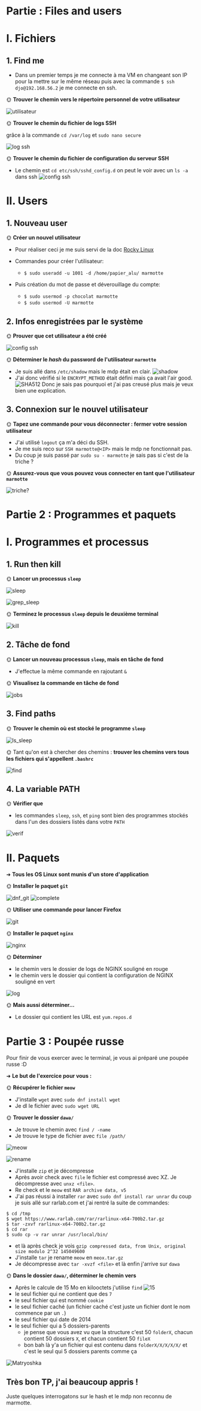 # Partie : Files and users

# I. Fichiers

## 1. Find me

- Dans un premier temps je me connecte à ma VM en changeant son IP pour la mettre sur le même réseau puis avec la commande `$ ssh djo@192.168.56.2` je me connecte en ssh.

🌞 **Trouver le chemin vers le répertoire personnel de votre utilisateur**

![utilisateur](../main/img/utilisateur.png)


🌞 **Trouver le chemin du fichier de logs SSH**

grâce à la commande `cd /var/log` et `sudo nano secure`

![log ssh](../main/img/log%20ssh.png)

🌞 **Trouver le chemin du fichier de configuration du serveur SSH**

- Le chemin est `cd etc/ssh/sshd_config.d`
  on peut le voir avec un `ls -a` dans ssh
  ![config ssh](../main/img/dossier_config_ssh.png)

# II. Users

## 1. Nouveau user

🌞 **Créer un nouvel utilisateur**

- Pour réaliser ceci je me suis servi de la doc [Rocky Linux](https://docs.rockylinux.org/books/admin_guide/06-users/)

- Commandes pour créer l'utilisateur: 
  - `$ sudo useradd -u 1001 -d /home/papier_alu/ marmotte`
- Puis création du mot de passe et déverouillage du compte:
  - `$ sudo usermod -p chocolat marmotte`
  - `$ sudo usermod -U marmotte`

## 2. Infos enregistrées par le système

🌞 **Prouver que cet utilisateur a été créé**

![config ssh](../main/img/user_marmotte.png)


🌞 **Déterminer le *hash* du password de l'utilisateur `marmotte`**

- Je suis allé dans `/etc/shadow` mais le mdp était en clair.
![shadow](../main/img/shadow_marmotte.png)
- J'ai donc vérifié si le `ENCRYPT_METHOD` était défini mais ça avait l'air good.
![SHA512](../main/img/SHA512.png)
Donc je sais pas pourquoi et j'ai pas creusé plus mais je veux bien une explication.


## 3. Connexion sur le nouvel utilisateur

🌞 **Tapez une commande pour vous déconnecter : fermer votre session utilisateur**

- J'ai utilisé `logout` ça m'a déci du SSH.
- Je me suis reco sur `SSH marmotte@<IP>` mais le mdp ne fonctionnait pas.
- Du coup je suis passé par `sudo su - marmotte` je sais pas si c'est de la triche ? 

🌞 **Assurez-vous que vous pouvez vous connecter en tant que l'utilisateur `marmotte`**

![triche?](../main/img/marmotte.png)

# Partie 2 : Programmes et paquets

# I. Programmes et processus


## 1. Run then kill

🌞 **Lancer un processus `sleep`**

![sleep](../main/img/sleep.png)

![grep_sleep](../main/img/grep_sleep.png)


🌞 **Terminez le processus `sleep` depuis le deuxième terminal**

![kill](../main/img/kill_sleep.png)

## 2. Tâche de fond

🌞 **Lancer un nouveau processus `sleep`, mais en tâche de fond**

- J'effectue la même commande en rajoutant `&`

🌞 **Visualisez la commande en tâche de fond**

![jobs](../main/img/jobs.png)

## 3. Find paths


🌞 **Trouver le chemin où est stocké le programme `sleep`**

![ls_sleep](../main/img/ls_sleep.png)

🌞 Tant qu'on est à chercher des chemins : **trouver les chemins vers tous les fichiers qui s'appellent `.bashrc`**

![find](../main/img/find.png)

## 4. La variable PATH

🌞 **Vérifier que**
- les commandes `sleep`, `ssh`, et `ping` sont bien des programmes stockés dans l'un des dossiers listés dans votre `PATH`

![verif](../main/img/verif.png)


# II. Paquets

➜ **Tous les OS Linux sont munis d'un store d'application**

🌞 **Installer le paquet `git`**

![dnf_git](../main/img/dnf_git.png)
![complete](../main/img/complete.png)

🌞 **Utiliser une commande pour lancer Firefox**

![git](../main/img/git.png)

🌞 **Installer le paquet `nginx`**

![nginx](../main/img/nginx.png)

🌞 **Déterminer**

- le chemin vers le dossier de logs de NGINX souligné en rouge 
- le chemin vers le dossier qui contient la configuration de NGINX souligné en vert

![log](../main/img/log.png)

🌞 **Mais aussi déterminer...**

- Le dossier qui contient les URL est `yum.repos.d`

# Partie 3 : Poupée russe

Pour finir de vous exercer avec le terminal, je vous ai préparé une poupée russe :D



➜ **Le but de l'exercice pour vous :**

🌞 **Récupérer le fichier `meow`**

- J'installe `wget` avec `sudo dnf install wget`
- Je dl le fichier avec `sudo wget URL`

🌞 **Trouver le dossier `dawa/`**

- Je trouve le chemin avec `find / -name`
- Je trouve le type de fichier avec `file /path/`

![meow](../main/img/meow.png)

![rename](../main/img/rename.png)

- J'installe `zip` et je décompresse
- Après avoir check avec `file` le fichier est compressé avec XZ. Je décompresse avec `unxz <file>`.
- Re check et le `meow` est `RAR archive data, v5`
- J'ai pas réussi à installer `rar` avec `sudo dnf install rar unrar` du coup je suis allé sur rarlab.com et j'ai rentré la suite de commandes:
```
$ cd /tmp
$ wget https://www.rarlab.com/rar/rarlinux-x64-700b2.tar.gz
$ tar -zxvf rarlinux-x64-700b2.tar.gz
$ cd rar
$ sudo cp -v rar unrar /usr/local/bin/
```
- et là après check je vois `gzip compressed data, from Unix, original size modulo 2^32 145049600`
- J'installe `tar` je rename `meow` en `meox.tar.gz`
- Je décompresse avec `tar -xvzf <file>` et là enfin j'arrive sur `dawa`

🌞 **Dans le dossier `dawa/`, déterminer le chemin vers**

- Après le calcule de 15 Mo en kilooctets j'utilise `find`
  ![15](../main/img/15.png)
- le seul fichier qui ne contient que des `7`
- le seul fichier qui est nommé `cookie`
- le seul fichier caché (un fichier caché c'est juste un fichier dont le nom commence par un `.`)
- le seul fichier qui date de 2014
- le seul fichier qui a 5 dossiers-parents
  - je pense que vous avez vu que la structure c'est 50 `folderX`, chacun contient 50 dossiers `X`, et chacun contient 50 `fileX`
  - bon bah là y'a un fichier qui est contenu dans `folderX/X/X/X/X/` et c'est le seul qui 5 dossiers parents comme ça

![Matryoshka](./img/dolls.png)



## Très bon TP, j'ai beaucoup appris ! 
Juste quelques interrogatons sur le hash et le mdp non reconnu de marmotte.